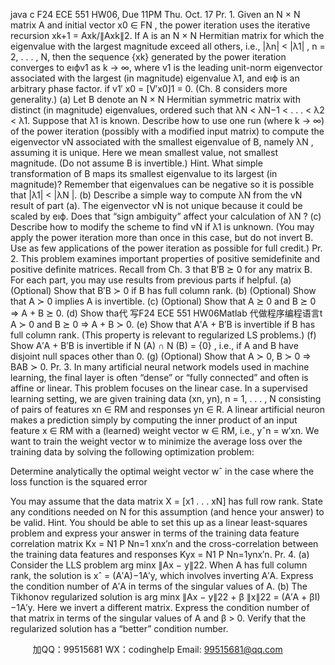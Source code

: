 java c
F24 ECE 551
HW06, Due 11PM Thu. Oct. 17
Pr. 1.
Given an N × N matrix A and initial vector x0 ∈ FN , the power iteration uses the iterative recursion xk+1 = Axk/∥Axk∥2. If A is an N × N Hermitian matrix for which the eigenvalue with the largest magnitude exceed all others, i.e., |λn| < |λ1| , n = 2, . . . , N, then the sequence {xk} generated by the power iteration converges to eıϕv1 as k → ∞, where v1 is the leading unit-norm eigenvector associated with the largest (in magnitude) eigenvalue λ1, and eıϕ is an arbitrary phase factor. if v1′ x0 = [V′x0]1 = 0. (Ch. 8 considers more generality.)
(a) Let B denote an N × N Hermitian symmetric matrix with distinct (in magnitude) eigenvalues, ordered such that λN < λN−1 < . . . < λ2 < λ1. Suppose that λ1 is known. Describe how to use one run (where k → ∞) of the power iteration (possibly with a modified input matrix) to compute the eigenvector vN associated with the smallest eigenvalue of B, namely λN , assuming it is unique. Here we mean smallest value, not smallest magnitude. (Do not assume B is invertible.)
Hint. What simple transformation of B maps its smallest eigenvalue to its largest (in magnitude)?
Remember that eigenvalues can be negative so it is possible that |λ1| < |λN |.
(b) Describe a simple way to compute λN from the vN result of part (a). The eigenvector vN is not unique because it could be scaled by eıϕ. Does that “sign ambiguity” affect your calculation of λN ?
(c) Describe how to modify the scheme to find vN if λ1 is unknown. (You may apply the power iteration more than once in this case, but do not invert B. Use as few applications of the power iteration as possible for full credit.)
Pr. 2.
This problem examines important properties of positive semidefinite and positive definite matrices.
Recall from Ch. 3 that B′B ⪰ 0 for any matrix B.
For each part, you may use results from previous parts if helpful.
(a) (Optional) Show that B′B ≻ 0 if B has full column rank.
(b) (Optional) Show that A ≻ 0 implies A is invertible.
(c) (Optional) Show that A ⪰ 0 and B ⪰ 0 ⇒ A + B ⪰ 0.
(d) Show tha代 写F24 ECE 551 HW06Matlab
代做程序编程语言t A ≻ 0 and B ⪰ 0 ⇒ A + B ≻ 0.
(e) Show that A′A + B′B is invertible if B has full column rank.
(This property is relevant to regularized LS problems.)
(f) Show A′A + B′B is invertible if N (A) ∩ N (B) = {0} , i.e., if A and B have disjoint null spaces other than 0.
(g) (Optional) Show that A ≻ 0, B ≻ 0 ⇒ BAB ≻ 0.
Pr. 3.
In many artificial neural network models used in machine learning, the final layer is often “dense” or “fully connected” and often is affine or linear. This problem focuses on the linear case.
In a supervised learning setting, we are given training data (xn, yn), n = 1, . . . , N consisting of pairs of features xn ∈ RM and responses yn ∈ R. A linear artificial neuron makes a prediction simply by computing the inner product of an input feature x ∈ RM with a (learned) weight vector w ∈ RM, i.e., yˆn = w′xn. We want to train the weight vector w to minimize the average loss over the training data by solving the following optimization problem:

Determine analytically the optimal weight vector wˆ in the case where the loss function is the squared error

You may assume that the data matrix X = [x1 . . . xN] has full row rank. State any conditions needed on N for this assumption (and hence your answer) to be valid.
Hint. You should be able to set this up as a linear least-squares problem and express your answer in terms of the training data feature correlation matrix Kx = N1 P Nn=1 xnx′n and the cross-correlation between the training data features and responses Kyx = N1 P Nn=1ynx′n.
Pr. 4.
(a) Consider the LLS problem arg minx ∥Ax − y∥22. When A has full column rank, the solution is xˆ = (A′A)−1A′y, which involves inverting A′A.
Express the condition number of A′A in terms of the singular values of A.
(b) The Tikhonov regularized solution is arg minx ∥Ax − y∥22 + β ∥x∥22 = (A′A + βI)−1A′y. Here we invert a different matrix. Express the condition number of that matrix in terms of the singular values of A and β > 0.
Verify that the regularized solution has a “better” condition number.



         
加QQ：99515681  WX：codinghelp  Email: 99515681@qq.com
